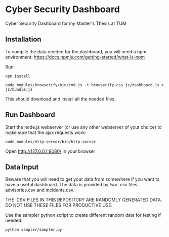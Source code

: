 # Cyber Security Dashboard

Cyber Security Dashboard for my Master's Thesis at TUM

## Installation

To compile the data needed for the dashboard, you will need a npm environment:
https://docs.npmjs.com/getting-started/what-is-npm

Run:

`npm install`

`node_modules/browserify/bin/cmd.js -t browserify-css js/dashboard.js > js/bundle.js`

This should download and install all the needed files.

## Run Dashboard

Start the node.js webserver (or use any other webserver of your choice) to make sure that the ajax requests work:

`node_modules/http-server/bin/http-server`

Open http://127.0.0.1:8080/ in your browser

## Data Input

Beware that you will need to get your data from somewhere if you want to have a useful dashboard.
The data is provided by two .csv files: advisories.csv and incidents.csv.

THE .CSV FILES IN THIS REPOSITORY ARE RANDOMLY GENERATED DATA. DO NOT USE THESE FILES FOR PRODUCTIVE USE.

Use the sampler python script to create different random data for testing if needed:

`python sampler/sampler.py`
